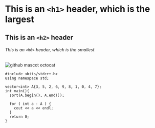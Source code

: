 # This is an `<h1>` header, which is the largest
## This is an `<h2>` header
###### This is an `<h6>` header, which is the smallest
![github mascot octocat](https://raw.github.com/github/media/master/octocats/octocat.png "Octcat")

```
#include <bits/stdc++.h>
using namespace std;

vector<int> A{3, 5, 2, 6, 9, 8, 1, 0, 4, 7};
int main(){
  sort(A.begin(), A.end());
  
  for ( int a : A ) {
    cout << a << endl;
  }
  return 0;
}

```
